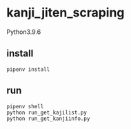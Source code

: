 # kanji_jiten_scraping
Python3.9.6

## install
```
pipenv install
```

## run
```
pipenv shell
python run_get_kajilist.py
python run_get_kanjiinfo.py
```